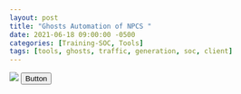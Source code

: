 ```yaml
---
layout: post
title: "Ghosts Automation of NPCS "
date: 2021-06-18 09:00:00 -0500
categories: [Training-SOC, Tools]
tags: [tools, ghosts, traffic, generation, soc, client]
---
```

<div class="container">
    <img src ="https://github.com/cmu-sei/GHOSTS/raw/master/assets/ghosts-logo.jpg">
    <button class="btn">Button</button>
</div>
